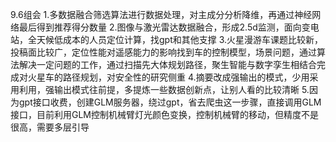 9.6组会
1.多数据融合筛选算法进行数据处理，对主成分分析降维，再通过神经网络最后得到推荐得分数量
2.图像与激光雷达数据融合，形成2.5d监测，面向变电站，全天候低成本的人员定位计算，找gpt和其他支撑
3.火星漫游车课题比较新，投稿面比较广，定位性能对遥感能力的影响找到车的控制模型，场景问题，通过算法解决一定问题的工作，通过扫描先大体规划路径，聚生智能与数字孪生相结合完成对火星车的路径规划，对安全性的研究侧重
4.摘要改成强输出的模式，少用采用利用，强输出模式往前提，多提炼一些数据创新点，让别人看的比较清晰
5.因为gpt接口收费，创建GLM服务器，绕过gpt，省去爬虫这一步骤，直接调用GLM接口，目前利用GLM控制机械臂灯光颜色变换，控制机械臂的移动，但精度不是很高，需要多层引导

